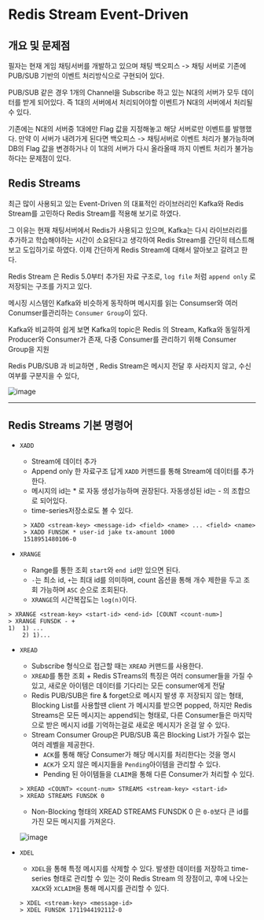# Redis Stream Event-Driven

  ## 개요 및 문제점
 
  필자는 현재 게임 채팅서버를 개발하고 있으며 채팅 백오피스 -> 채팅 서버로 기존에 PUB/SUB 기반의 이벤트 처리방식으로 구현되어 있다.

  PUB/SUB 같은 경우 1개의 Channel을 Subscribe 하고 있는 N대의 서버가 모두 데이터를 받게 되어있다. 즉 1대의 서버에서 처리되어야할 이벤트가 N대의 서버에서 처리될 수 있다.

  기존에는 N대의 서버중 1대에만 Flag 값을 지정해놓고 해당 서버로만 이벤트를 발행했다. 만약 이 서버가 내려가게 된다면 백오피스 -> 채팅서버로 이벤트 처리가 불가능하며 DB의
Flag 값을 변경하거나 이 1대의 서버가 다시 올라올때 까지 이벤트 처리가 불가능하다는 문제점이 있다.

  ## Redis Streams

  최근 많이 사용되고 있는 Event-Driven 의 대표적인 라이브러리인 Kafka와 Redis Stream를 고민하다 Redis Stream를 적용해 보기로 하였다.

  그 이유는 현재 채팅서버에서 Redis가 사용되고 있으며, Kafka는 다시 라이브러리를 추가하고 학습해야하는 시간이 소요된다고 생각하여 Redis Stream를 간단히 테스트해보고 도입하기로 하였다. 이제 간단하게 Redis Stream에 대해서 알아보고 갈려고 한다.

  Redis Stream 은 Redis 5.0부터 추가된 자료 구조로, `log file` 처럼 `append only` 로 저장되는 구조를 가지고 있다.

  메시징 시스템인 Kafka와 비슷하게 동작하며 메시지를 읽는 Consumser와 여러 Conumser를관리하는 `Consumer Group`이 있다.

  Kafka와 비교하여 쉽게 보면 Kafka의 topic은 Redis 의 Stream, Kafka와 동일하게 Producer와 Consumer가 존재, 다중 Consumer를 관리하기 위해 Consumer Group을 지원

  Redis PUB/SUB 과 비교하면 , Redis Stream은 메시지 전달 후 사라지지 않고, 수신여부를 구분지을 수 있다, 

  ![image](https://github.com/russell-seo/TIL/assets/79154652/91fad988-c539-4550-8378-a21b2b216352)

  ---

  ## Redis Streams 기본 명령어

  
  - `XADD`
    -  Stream에 데이터 추가
    -  Append only 한 자료구조 답게 `XADD` 커맨드를 통해 Stream에 데이터를 추가한다.
    -  메시지의 id는 * 로 자동 생성가능하며 권장된다. 자동생성된 id는 <millisecondsTime>-<sequenceNumber> 의 조합으로 되어있다.
    -  time-series저장소로도 볼 수 있다.

    ~~~
     > XADD <stream-key> <message-id> <field> <name> ... <field> <name>
     > XADD FUNSDK * user-id jake tx-amount 1000
     1518951480106-0
    ~~~

  - `XRANGE`
    - Range를 통한 조회 `start`와 `end id`만 있으면 된다.
    - `-`는 최소 id, `+`는 최대 id를 의미하며, count 옵션을 통해 개수 제한을 두고 조회 가능하며 `ASC` 순으로 조회된다.
    - `XRANGE`의 시간복잡도는 `log(n)`이다.
   
  ~~~
  > XRANGE <stream-key> <start-id> <end-id> [COUNT <count-num>]
  > XRANGE FUNSDK - + 
  1)  1) ...
      2) 1)...
  ~~~


- `XREAD`
  - Subscribe 형식으로 접근할 때는 `XREAD` 커맨드를 사용한다.
  - `XREAD`를 통한 조회 + Redis STreams의 특징은 여러 consumer들을 가질 수 있고, 새로운 아이템은 데이터를 기다리는 모든 consumer에게 전달
  - Redis PUB/SUB은 fire & forget으로 메시지 발생 후 저장되지 않는 형태, Blocking List를 사용할땐 client 가 메시지를 받으면 popped, 하지만 Redis Streams은 모든 메시지는 append되는 형태로, 다른 Consumer들은 마지막으로 받은 메시지 id를 기억하는걸로 새로운 메시지가 온걸 알 수 있다.
  - Stream Consumer Group은 PUB/SUB 혹은 Blocking List가 가질수 없는 여러 레벨을 제공한다.
    - `ACK`를 통해 해당 Consumer가 해당 메시지를 처리한다는 것을 명시
    - `ACK`가 오지 않은 메시지들을 `Pending`아이템을 관리할 수 있다.
    - Pending 된 아이템들을 `CLAIM`을 통해 다른 Consumer가 처리할 수 있다.


  ~~~
  > XREAD <COUNT> <count-num> STREAMS <stream-key> <start-id>
  > XREAD STREAMS FUNSDK 0
  ~~~

  - Non-Blocking 형태의 XREAD STREAMS FUNSDK 0 은 `0-0`보다 큰 id를 가진 모든 메시지를 가져온다.

  ![image](https://github.com/russell-seo/TIL/assets/79154652/45a7544d-58d7-47ae-a439-d9a55ce67e62)


- `XDEL`
  - `XDEL`을 통해 특정 메시지를 삭제할 수 있다. 발생한 데이터를 저장하고 time-series 형태로 관리할 수 있는 것이 Redis Stream 의 장점이고, 후에 나오는 `XACK`와 `XCLAIM`을 통해 메시지를 관리할 수 있다.
 
  ~~~
  > XDEL <stream-key> <message-id>
  > XDEL FUNSDK 1711944192112-0
  ~~~
